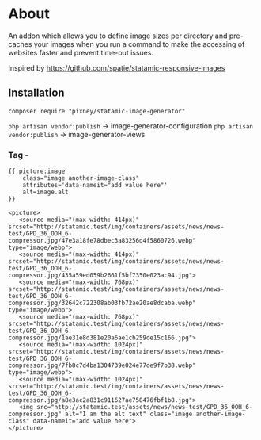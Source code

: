# About 
An addon which allows you to define image sizes per directory and pre-caches your images when you
run a command to make the accessing of websites faster and prevent time-out issues.

Inspired by https://github.com/spatie/statamic-responsive-images

## Installation
`composer require "pixney/statamic-image-generator"`

`php artisan vendor:publish` -> image-generator-configuration
`php artisan vendor:publish` -> image-generator-views

### Tag -
```
{{ picture:image 
    class="image another-image-class"  
    attributes='data-nameit="add value here"' 
    alt=image.alt
}}
```


```
<picture>
   <source media="(max-width: 414px)" srcset="http://statamic.test/img/containers/assets/news/news-test/GPD_36_OOH_6-compressor.jpg/47e3a18fe78dbec3a83256d4f5860726.webp" type="image/webp">
   <source media="(max-width: 414px)" srcset="http://statamic.test/img/containers/assets/news/news-test/GPD_36_OOH_6-compressor.jpg/435a59ed059b2661f5bf7350e023ac94.jpg">
   <source media="(max-width: 768px)" srcset="http://statamic.test/img/containers/assets/news/news-test/GPD_36_OOH_6-compressor.jpg/32642c722308ab03fb72ae20ae8dcaba.webp" type="image/webp">
   <source media="(max-width: 768px)" srcset="http://statamic.test/img/containers/assets/news/news-test/GPD_36_OOH_6-compressor.jpg/1ae31e8d381e20a6ae1cb259de15c166.jpg">
   <source media="(max-width: 1024px)" srcset="http://statamic.test/img/containers/assets/news/news-test/GPD_36_OOH_6-compressor.jpg/7fb8c7d4ba1304739e024e77de9f7b38.webp" type="image/webp">
   <source media="(max-width: 1024px)" srcset="http://statamic.test/img/containers/assets/news/news-test/GPD_36_OOH_6-compressor.jpg/a8e3ac2a831c911627ae758476fbf1b8.jpg">
   <img src="http://statamic.test/assets/news/news-test/GPD_36_OOH_6-compressor.jpg" alt="I am the alt text" class="image another-image-class" data-nameit="add value here">
</picture>
```
